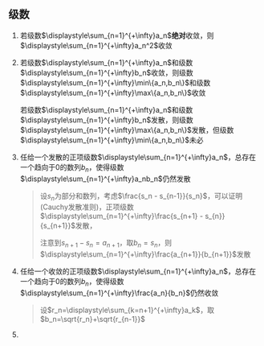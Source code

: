 ## 级数

1. 若级数$\displaystyle\sum_{n=1}^{+\infty}a_n$**绝对**收敛，则$\displaystyle\sum_{n=1}^{+\infty}a_n^2$收敛

2. 若级数$\displaystyle\sum_{n=1}^{+\infty}a_n$和级数$\displaystyle\sum_{n=1}^{+\infty}b_n$收敛，则级数$\displaystyle\sum_{n=1}^{+\infty}\min\{a_n,b_n\}$和级数$\displaystyle\sum_{n=1}^{+\infty}\max\{a_n,b_n\}$收敛

   若级数$\displaystyle\sum_{n=1}^{+\infty}a_n$和级数$\displaystyle\sum_{n=1}^{+\infty}b_n$发散，则级数$\displaystyle\sum_{n=1}^{+\infty}\max\{a_n,b_n\}$发散，但级数$\displaystyle\sum_{n=1}^{+\infty}\min\{a_n,b_n\}$未必

3. 任给一个发散的正项级数$\displaystyle\sum_{n=1}^{+\infty}a_n$，总存在一个趋向于0的数列$b_n$，使得级数$\displaystyle\sum_{n=1}^{+\infty}a_nb_n$仍然发散

   > 设$s_n$为部分和数列，考虑$\frac{s_n - s_{n-1}}{s_n}$，可以证明(Cauchy发散准则)，正项级数$\displaystyle\sum_{n=1}^{+\infty}\frac{s_{n+1} - s_{n}}{s_{n+1}}$发散，
   >
   > 注意到$s_{n+1}-s_{n}=a_{n+1}$，取$b_n=s_n$，则$\displaystyle\sum_{n=1}^{+\infty}\frac{a_{n+1}}{b_{n+1}}$发散

 4. 任给一个收敛的正项级数$\displaystyle\sum_{n=1}^{+\infty}a_n$，总存在一个趋向于0的数列$b_n$，使得级数$\displaystyle\sum_{n=1}^{+\infty}\frac{a_n}{b_n}$仍然收敛

    > 设$r_n=\displaystyle\sum_{k=n+1}^{+\infty}a_k$，取$b_n=\sqrt{r_n}+\sqrt{r_{n-1}}$

5. 